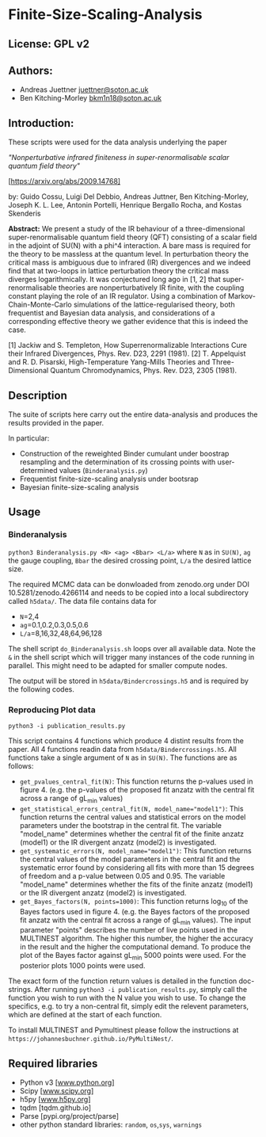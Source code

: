 # Finite-Size-Scaling-Analysis

## License: GPL v2

## Authors: 
 - Andreas Juettner    <juettner@soton.ac.uk>
 - Ben Kitching-Morley <bkm1n18@soton.ac.uk>

## Introduction:
These scripts were used for the data analysis underlying the paper

   *"Nonperturbative infrared finiteness in super-renormalisable scalar quantum field theory"*

   [https://arxiv.org/abs/2009.14768]

by: Guido Cossu, Luigi Del Debbio, Andreas Juttner, Ben Kitching-Morley, Joseph K. L. Lee, Antonin Portelli, Henrique Bergallo Rocha, and Kostas Skenderis

**Abstract:** We present a study of the IR behaviour of a three-dimensional super-renormalisable quantum field theory (QFT) consisting of a scalar field in the adjoint of SU(N) with a phi^4 interaction. A bare mass is required for the theory to be massless at the quantum level. In perturbation theory the critical mass is ambiguous due to infrared (IR) divergences and we indeed find that at two-loops in lattice perturbation theory the critical mass diverges logarithmically. It was conjectured long ago in [1, 2] that super-renormalisable theories are nonperturbatively IR finite, with the coupling constant playing the role of an IR regulator. Using a combination of Markov-Chain-Monte-Carlo simulations of the lattice-regularised theory, both frequentist and Bayesian data analysis, and considerations of a corresponding effective theory we gather evidence that this is indeed the case.

[1] Jackiw and S. Templeton, How Superrenormalizable Interactions Cure their Infrared Divergences, Phys. Rev. D23, 2291 (1981).
[2] T. Appelquist and R. D. Pisarski, High-Temperature Yang-Mills Theories and Three-Dimensional Quantum Chromodynamics, Phys. Rev. D23, 2305 (1981).


## Description
The suite of scripts here carry out the entire data-analysis and produces the results provided in the paper.

In particular:
- Construction of the reweighted Binder cumulant under boostrap resampling and the determination of its crossing
points with user-determined values (`Binderanalysis.py`)
- Frequentist finite-size-scaling analysis under bootsrap
- Bayesian finite-size-scaling analysis

## Usage
### Binderanalysis
`python3 Binderanalysis.py <N> <ag> <Bbar> <L/a>`
where `N` as in `SU(N)`, `ag` the gauge coupling, `Bbar` the desired crossing point, `L/a` the desired lattice size.

The required MCMC data can be donwloaded from zenodo.org under DOI 10.5281/zenodo.4266114 and needs to be copied into a local subdirectory
called `h5data/`. The data file contains data for

 - `N`=2,4
 - `ag`=0.1,0.2,0.3,0.5,0.6
 - `L/a`=8,16,32,48,64,96,128

The shell script `do_Binderanalysis.sh` loops over all available data. Note the `&` in the shell script which will trigger many instances of the code running in parallel. This might need to be adapted for smaller compute nodes.

The output will be stored in `h5data/Bindercrossings.h5` and is required by the following codes.

### Reproducing Plot data
`python3 -i publication_results.py`

This script contains 4 functions which produce 4 distint results from the paper. All 4 functions readin data from `h5data/Bindercrossings.h5`. All functions take a single argument of `N` as in `SU(N)`. The functions are as follows:

   - `get_pvalues_central_fit(N)`: This function returns the p-values used in figure 4. (e.g. the p-values of the proposed fit anzatz with the central fit across a range of gL<sub>min</sub> values)
   - `get_statistical_errors_central_fit(N, model_name="model1")`: This
   function returns the central values and statistical errors on the model parameters under the bootstrap in the central fit. The variable "model_name"
   determines whether the central fit of the finite anzatz (model1) or the
   IR divergent anzatz (model2) is investigated.
   - `get_systematic_errors(N, model_name="model1")`: This function returns the central values of the model parameters in the central fit and the systematic error found by considering all fits with more than 15 degrees of freedom and
   a p-value between 0.05 and 0.95. The variable "model_name" determines
   whether the fits of the finite anzatz (model1) or the IR divergent anzatz (model2) is investigated.
   - `get_Bayes_factors(N, points=1000)`: This function returns log<sub>10</sub> of the Bayes factors used in figure 4. (e.g. the Bayes factors of the proposed fit anzatz with the central fit across a range of gL<sub>min</sub> values). The input parameter "points" describes the number of live points used in the MULTINEST algorithm. The higher this number, the higher the accuracy in the result and the higher the computational demand. To produce the plot of the Bayes factor against gL<sub>min</sub> 5000 points were used. For the posterior plots 1000 points were used.

The exact form of the function return values is detailed in the function doc-strings. After running `python3 -i publication_results.py`, simply call the function you wish to run with the N value you wish to use. To change the specifics, e.g. to try a non-central fit, simply edit the relevent parameters, which are defined at the start of each function.

To install MULTINEST and Pymultinest please follow the instructions at `https://johannesbuchner.github.io/PyMultiNest/`.

## Required libraries
- Python v3 [www.python.org]
- Scipy [www.scipy.org]
- h5py [www.h5py.org]
- tqdm [tqdm.github.io]
- Parse [pypi.org/project/parse]
- other python standard libraries: `random`, `os`,`sys`, `warnings`




